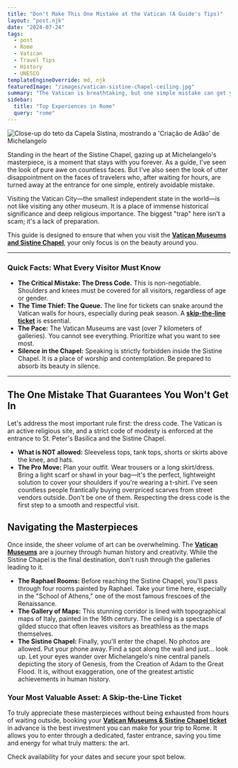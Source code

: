 ```yaml
---
title: "Don't Make This One Mistake at the Vatican (A Guide's Tips)"
layout: "post.njk"
date: "2024-07-24"
tags:
  - post
  - Rome
  - Vatican
  - Travel Tips
  - History
  - UNESCO
templateEngineOverride: md, njk
featuredImage: "/images/vatican-sistine-chapel-ceiling.jpg"
summary: "The Vatican is breathtaking, but one simple mistake can get you denied entry. Learn the crucial dress code rule and other essential tips for a seamless visit to the Sistine Chapel and Vatican Museums."
sidebar:
  title: "Top Experiences in Rome"
  query: "rome"
---
```


![Close-up do teto da Capela Sistina, mostrando a 'Criação de Adão' de Michelangelo](/images/vatican-sistine-chapel-ceiling.jpg)


Standing in the heart of the Sistine Chapel, gazing up at Michelangelo's masterpiece, is a moment that stays with you forever. As a guide, I've seen the look of pure awe on countless faces. But I've also seen the look of utter disappointment on the faces of travelers who, after waiting for hours, are turned away at the entrance for one simple, entirely avoidable mistake.

Visiting the Vatican City—the smallest independent state in the world—is not like visiting any other museum. It is a place of immense historical significance and deep religious importance. The biggest "trap" here isn't a scam; it's a lack of preparation.

This guide is designed to ensure that when you visit the [**Vatican Museums and Sistine Chapel**](https://www.getyourguide.com.br/roma-l33/bilhete-de-entrada-sem-fila-para-os-museus-do-vaticano-e-a-capela-sistina-t478473/?partner_id=PMW7G72&cmp=share_to_earn), your only focus is on the beauty around you.

<div data-gyg-href="https://widget.getyourguide.com/default/availability.frame" data-gyg-tour-id="478473" data-gyg-locale-code="en-US" data-gyg-currency="EUR" data-gyg-widget="availability" data-gyg-variant="horizontal" data-gyg-partner-id="PMW7G72"></div>

---
### **Quick Facts: What Every Visitor Must Know**

*   **The Critical Mistake: The Dress Code.** This is non-negotiable. Shoulders and knees must be covered for all visitors, regardless of age or gender.
*   **The Time Thief: The Queue.** The line for tickets can snake around the Vatican walls for hours, especially during peak season. A [**skip-the-line ticket**](https://www.getyourguide.com.br/roma-l33/bilhete-de-entrada-sem-fila-para-os-museus-do-vaticano-e-a-capela-sistina-t478473/?partner_id=PMW7G72&cmp=share_to_earn) is essential.
*   **The Pace:** The Vatican Museums are vast (over 7 kilometers of galleries). You cannot see everything. Prioritize what you want to see most.
*   **Silence in the Chapel:** Speaking is strictly forbidden inside the Sistine Chapel. It is a place of worship and contemplation. Be prepared to absorb its beauty in silence.
---

## The One Mistake That Guarantees You Won't Get In

Let's address the most important rule first: the dress code. The Vatican is an active religious site, and a strict code of modesty is enforced at the entrance to St. Peter's Basilica and the Sistine Chapel.

*   **What is NOT allowed:** Sleeveless tops, tank tops, shorts or skirts above the knee, and hats.
*   **The Pro Move:** Plan your outfit. Wear trousers or a long skirt/dress. Bring a light scarf or shawl in your bag—it's the perfect, lightweight solution to cover your shoulders if you're wearing a t-shirt. I've seen countless people frantically buying overpriced scarves from street vendors outside. Don't be one of them. Respecting the dress code is the first step to a smooth and respectful visit.

## Navigating the Masterpieces

Once inside, the sheer volume of art can be overwhelming. The [**Vatican Museums**](https://www.getyourguide.com.br/roma-l33/bilhete-de-entrada-sem-fila-para-os-museus-do-vaticano-e-a-capela-sistina-t478473/?partner_id=PMW7G72&cmp=share_to_earn) are a journey through human history and creativity. While the Sistine Chapel is the final destination, don't rush through the galleries leading to it.

<div data-gyg-href="https://widget.getyourguide.com/default/availability.frame" data-gyg-tour-id="478473" data-gyg-locale-code="en-US" data-gyg-currency="EUR" data-gyg-widget="availability" data-gyg-variant="horizontal" data-gyg-partner-id="PMW7G72"></div>

*   **The Raphael Rooms:** Before reaching the Sistine Chapel, you'll pass through four rooms painted by Raphael. Take your time here, especially in the "School of Athens," one of the most famous frescoes of the Renaissance.
*   **The Gallery of Maps:** This stunning corridor is lined with topographical maps of Italy, painted in the 16th century. The ceiling is a spectacle of gilded stucco that often leaves visitors as breathless as the maps themselves.
*   **The Sistine Chapel:** Finally, you'll enter the chapel. No photos are allowed. Put your phone away. Find a spot along the wall and just... look up. Let your eyes wander over Michelangelo's nine central panels depicting the story of Genesis, from the Creation of Adam to the Great Flood. It is, without exaggeration, one of the greatest artistic achievements in human history.

### Your Most Valuable Asset: A Skip-the-Line Ticket

To truly appreciate these masterpieces without being exhausted from hours of waiting outside, booking your [**Vatican Museums & Sistine Chapel ticket**](https://www.getyourguide.com.br/roma-l33/bilhete-de-entrada-sem-fila-para-os-museus-do-vaticano-e-a-capela-sistina-t478473/?partner_id=PMW7G72&cmp=share_to_earn) in advance is the best investment you can make for your trip to Rome. It allows you to enter through a dedicated, faster entrance, saving you time and energy for what truly matters: the art.

Check availability for your dates and secure your spot below.

<div data-gyg-href="https://widget.getyourguide.com/default/availability.frame" data-gyg-tour-id="478473" data-gyg-locale-code="en-US" data-gyg-currency="EUR" data-gyg-widget="availability"
data-gyg-variant="horizontal" data-gyg-partner-id="PMW7G72"></div>